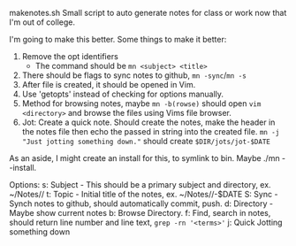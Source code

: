 makenotes.sh
Small script to auto generate notes for class or work now that I'm out of college.

I'm going to make this better. Some things to make it better:
	
1. Remove the opt identifiers
	* The command should be `mn <subject> <title>`
2. There should be flags to sync notes to github, `mn -sync`/`mn -s`
3. After file is created, it should be opened in Vim. 
4. Use 'getopts' instead of checking for options manually.
5. Method for browsing notes, maybe `mn -b(rowse)` should open
	`vim <directory>` and browse the files using Vims file
	browser.
6. Jot:
	Create a quick note. Should create the notes, make the header in the notes file
	then echo the passed in string into the created file.
	`mn -j "Just jotting something down."` should create `$DIR/jots/jot-$DATE`
	

As an aside, I might create an install for this, to symlink to bin. 
Maybe ./mn --install.

Options:
	s: Subject - This should be a primary subject and directory, ex. ~/Notes/<subject>/
	t: Topic - Initial title of the notes, ex. ~/Notes/<subject>/<topic>-$DATE
	S: Sync - Synch notes to github, should automatically commit, push.
	d: Directory - Maybe show current notes
	b: Browse Directory.
	f: Find, search in notes, should return line number and line text, `grep -rn '<terms>'`
	j: Quick Jotting something down
